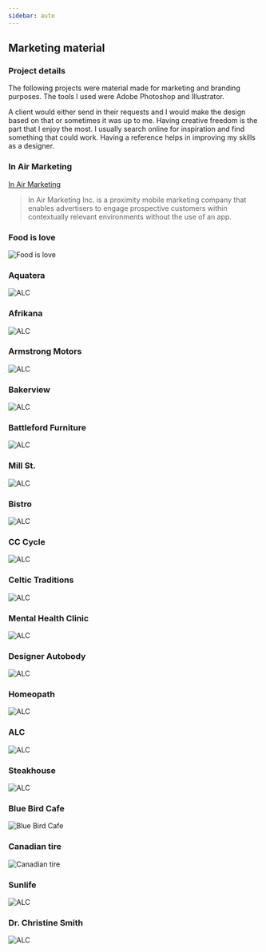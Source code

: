 ```yaml
---
sidebar: auto
---
```


## Marketing material

### Project details
The following projects were material made for marketing and branding purposes.  The tools I used were Adobe Photoshop and Illustrator. 

A client would either send in their requests and I would make the design based on that or sometimes it was up to me.  Having creative freedom is the part that I enjoy the most.  I usually search online for inspiration and find something that could work.  Having a reference helps in improving my skills as a designer. 


### In Air Marketing

[In Air Marketing](http://inairmarketing.com/)

>In Air Marketing Inc. is a proximity mobile marketing company that enables advertisers to engage prospective customers within contextually relevant environments without the use of an app.

### Food is love

![Food is love](/images/work/marketing-material/foodislove.jpg)

### Aquatera

![ALC](/images/work/marketing-material/aquatera-100.jpg)

### Afrikana

![ALC](/images/work/marketing-material/afrikana-100.jpg)

### Armstrong Motors

![ALC](/images/work/marketing-material/armstrong.png)

### Bakerview

![ALC](/images/work/marketing-material/bakerview.png)

### Battleford Furniture

![ALC](/images/work/marketing-material/battleford-100.jpg)

### Mill St.

![ALC](/images/work/marketing-material/beer.png)

### Bistro

![ALC](/images/work/marketing-material/bistro.png)

### CC Cycle

![ALC](/images/work/marketing-material/cc-cycle-100.jpg)

### Celtic Traditions

![ALC](/images/work/marketing-material/celtic-100.jpg)

### Mental Health Clinic

![ALC](/images/work/marketing-material/depression-100.jpg)

### Designer Autobody

![ALC](/images/work/marketing-material/designer-autobody.png)

### Homeopath

![ALC](/images/work/marketing-material/homeopathy.png)

### ALC

![ALC](/images/work/marketing-material/ALC.png)

### Steakhouse

![ALC](/images/work/marketing-material/steakhouse-100.jpg)

### Blue Bird Cafe 

![Blue Bird Cafe](/images/work/marketing-material/bluebird-cafe.jpg)

### Canadian tire

![Canadian tire](/images/work/marketing-material/canadian-tire.png)

### Sunlife

![ALC](/images/work/marketing-material/sunlife.png)

### Dr. Christine Smith

![ALC](/images/work/marketing-material/swan.png)




